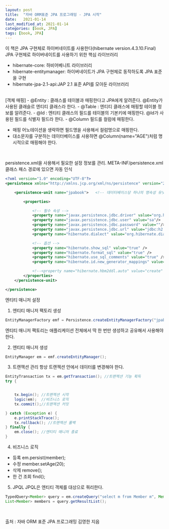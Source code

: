```yaml
---
layout: post
title:  "자바 ORM표준 JPA 프로그래밍 - JPA 시작"
date:   2021-01-14
last_modified_at: 2021-01-14
categories: [book, JPA]
tags: [book, JPA]
---
```


이 책은 JPA 구현체로 하이버네이트를 사용한다(hibernate version.4.3.10.Final)
JPA 구현체로 하이버네이트를 사용하기 위한 핵심 라이브러리
- hibernate-core: 하비어베니트 라이브러리
- hibernate-entitymanager: 하이버네이트가 JPA 구현체로 동작하도록 JPA 표준을 구현
- hibernate-jpa-2.1-api:JAP 2.1 표준 API를 모아둔 라이브러리

<br/>
[객체 매핑]
- @Entity : 클래스를 테이블과 매핑한다고 JPA에게 알려준다. @Entity가 사용된 클래슬르 엔티티 클래스라 한다.
- @Table : 엔티티 클래스에 매핑할 테이블 정보를 알려준다.
- @Id : 엔티티 클래스의 필드를 테이블의 기본키에 매핑한다. @Id가 사용된 필드를 식별자 필드라 한다.
- @Column 필드를 컬럼에 매핑한다.

* 매핑 어노테이션을 생략하면 필드명을 사용해서 컬럼명으로 매핑한다.
* 대소문자를 구분하는 데이터베이스를 사용하면 @Column(name="AGE")처럼 명시적으로 매핑해야 한다.
<br/>

persistence.xml을 사용해서 필요한 설정 정보를 관리. META-INF/persistence.xml 클래스 패스 경로에 있으면 자동 인식
```xml
<?xml version="1.0" encoding="UTF-8"?>
<persistence xmlns="http://xmlns.jcp.org/xml/ns/persistence" version="2.1">

    <persistence-unit name="jpabook">   <!-- 데이터베이스당 하나의 영속성 유닛을 등록 -->

        <properties>

            <!-- 필수 속성 -->
            <property name="javax.persistence.jdbc.driver" value="org.h2.Driver"/>
            <property name="javax.persistence.jdbc.user" value="sa"/>
            <property name="javax.persistence.jdbc.password" value=""/>
            <property name="javax.persistence.jdbc.url" value="jdbc:h2:tcp://localhost/~/test"/>
            <property name="hibernate.dialect" value="org.hibernate.dialect.H2Dialect" />

            <!-- 옵션 -->
            <property name="hibernate.show_sql" value="true" />
            <property name="hibernate.format_sql" value="true" />
            <property name="hibernate.use_sql_comments" value="true" />
            <property name="hibernate.id.new_generator_mappings" value="true" />

            <!--<property name="hibernate.hbm2ddl.auto" value="create" />-->
        </properties>
    </persistence-unit>

</persistence>
```

엔티티 매니저 설정 
1. 엔티티 매니저 팩토리 생성
```java
EntityManagerFactory emf = Persistence.createEntityManagerFactory("jpabook");
```
엔티티 매니저 팩토리는 애플리케이션 전체에서 딱 한 번만 생성하고 공유해서 사용해야 한다.

2. 엔티티 매니저 생성
```java
EntityManager em = emf.createEntityManager();
```

3. 트랜잭션 관리 
항상 트랜젝션 안에서 데이터를 변경해야 한다.

```java
EntityTransaction tx = em.getTransaction(); //트랜잭션 기능 획득
try {


    tx.begin(); //트랜잭션 시작
    logic(em);  //비즈니스 로직
    tx.commit();//트랜잭션 커밋

} catch (Exception e) {
    e.printStackTrace();
    tx.rollback(); //트랜잭션 롤백
} finally {
    em.close(); //엔티티 매니저 종료
}
```

4. 비즈니스 로직
- 등록 
em.persist(member);
- 수정
member.setAge(20);
- 삭제
remove();
- 한 건 조회
find();

5. JPQL
JPQL은 엔티티 객체를 대상으로 쿼리한다.
```java
TypedQuery<Member> query = em.createQuery("select m from Member m", Member.class);
List<Member> members = query.getResultList();
```

<br/>

출처 : 자바 ORM 표준 JPA 프로그래밍 김영한 지음

<br/>